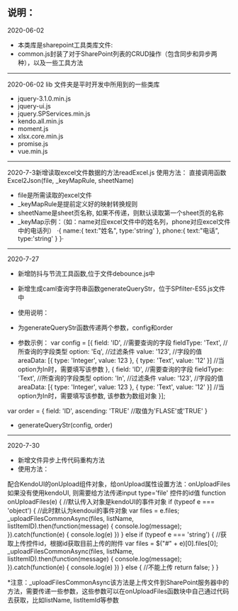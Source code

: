 说明：
------------------------------------------------------------------------------
2020-06-02
* 本类库是sharepoint工具类库文件:
* common.js封装了对于SharePoint列表的CRUD操作（包含同步和异步两种），以及一些工具方法
------------------------------------------------------------------------------
2020-06-02
lib 文件夹是平时开发中所用到的一些类库
* jquery-3.1.0.min.js
* jquery-ui.js
* jquery.SPServices.min.js
* kendo.all.min.js
* moment.js
* xlsx.core.min.js
* promise.js
* vue.min.js
------------------------------------------------------------------------------
2020-7-3新增读取excel文件数据的方法readExcel.js
使用方法：
直接调用函数Excel2Json(file, _keyMapRule, sheetName)
 * file是所需读取的excel文件
 * _keyMapRule是提前定义好的映射转换规则
 * sheetName是sheet页名称, 如果不传递，则默认读取第一个sheet页的名称
 * _keyMap示例：（如：name对应excel文件中的姓名列，phone对应excel文件中的电话列）
         ·{
          name:{
           text:"姓名",
           type:'string'
         },
         phone:{
          text:"电话",
          type:'string'
         }
        }·
-----------------------------------------------------------------------------
2020-7-27 
* 新增防抖与节流工具函数,位于文件debounce.js中
* 新增生成caml查询字符串函数generateQueryStr，位于SPfilter-ES5.js文件中

* 使用说明：
* 为generateQueryStr函数传递两个参数，config和order
* 参数示例：
var config = [{
    field: 'ID', //需要查询的字段
    fieldType: 'Text', //所查询的字段类型
    option: 'Eq', //过滤条件
    value: '123', //字段的值
    areaData: [{
            type: 'Integer',
            value: 123
        }, {
            type: 'Text',
            value: '12'
        }] //当option为In时，需要填写该参数
}, {
    field: 'ID', //需要查询的字段
    fieldType: 'Text', //所查询的字段类型
    option: 'In', //过滤条件
    value: '123', //字段的值
    areaData: [{
            type: 'Integer',
            value: 123
        }, {
            type: 'Text',
            value: '12'
        }] //当option为In时，需要填写该参数, 该参数为数组对象
}];

var order = {
    field: 'ID',
    ascending: 'TRUE' //取值为'FLASE'或'TRUE'
}

* generateQueryStr(config, order)

-----------------------------------------------------------------------------
2020-7-30
* 新增文件异步上传代码重构方法
* 使用方法：

配合KendoUI的onUpload组件对象，给onUpload属性设置方法：onUploadFiles
如果没有使用kendoUI, 则需要给方法传递input type='file' 控件的id值
function onUploadFiles(e) {
    //默认传入对象是kendoUI的事件对象
    if (typeof e === 'object') {
        //此时默认为kendoui的事件对象
        var files = e.files;
        _uploadFilesCommonAsync(files, listName, listItemID).then(function(message) {
            console.log(message);
        }).catch(function(e) {
            console.log(e)
        })
    } else if (typeof e === 'string') {
        //获取上传控件id，根据id获取目前上传的附件
        var files = $("#" + e)[0].files[0];
        _uploadFilesCommonAsync(files, listName, listItemID).then(function(message) {
            console.log(message);
        }).catch(function(e) {
            console.log(e)
        })
    } else {
        //不能上传
        return false;
    }
}

*注意：_uploadFilesCommonAsync该方法是上传文件到SharePoint服务器中的方法，需要传递一些参数，这些参数可以在onUploadFiles函数块中自己通过代码去获取，比如listName, listItemId等参数